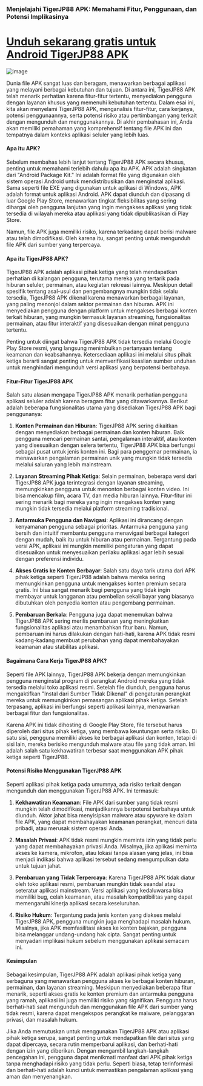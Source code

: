 ### Menjelajahi TigerJP88 APK: Memahami Fitur, Penggunaan, dan Potensi Implikasinya

# [Unduh sekarang gratis untuk Android TigerJP88 APK](https://tinyurl.com/mr2bhvxb)

![image](https://github.com/user-attachments/assets/160edb8b-1c21-447a-b075-5d1539a20722)

Dunia file APK sangat luas dan beragam, menawarkan berbagai aplikasi yang melayani berbagai kebutuhan dan tujuan. Di antara ini, TigerJP88 APK telah menarik perhatian karena fitur-fitur tertentu, menyediakan pengguna dengan layanan khusus yang memenuhi kebutuhan tertentu. Dalam esai ini, kita akan menyelami TigerJP88 APK, menganalisis fitur-fitur, cara kerjanya, potensi penggunaannya, serta potensi risiko atau pertimbangan yang terkait dengan mengunduh dan menggunakannya. Di akhir pembahasan ini, Anda akan memiliki pemahaman yang komprehensif tentang file APK ini dan tempatnya dalam konteks aplikasi seluler yang lebih luas.

#### Apa itu APK?

Sebelum membahas lebih lanjut tentang TigerJP88 APK secara khusus, penting untuk memahami terlebih dahulu apa itu APK. APK adalah singkatan dari "Android Package Kit." Ini adalah format file yang digunakan oleh sistem operasi Android untuk mendistribusikan dan menginstal aplikasi. Sama seperti file EXE yang digunakan untuk aplikasi di Windows, APK adalah format untuk aplikasi Android. APK dapat diunduh dan dipasang di luar Google Play Store, menawarkan tingkat fleksibilitas yang sering dihargai oleh pengguna lanjutan yang ingin mengakses aplikasi yang tidak tersedia di wilayah mereka atau aplikasi yang tidak dipublikasikan di Play Store.

Namun, file APK juga memiliki risiko, karena terkadang dapat berisi malware atau telah dimodifikasi. Oleh karena itu, sangat penting untuk mengunduh file APK dari sumber yang terpercaya.

#### Apa itu TigerJP88 APK?

TigerJP88 APK adalah aplikasi pihak ketiga yang telah mendapatkan perhatian di kalangan pengguna, terutama mereka yang tertarik pada hiburan seluler, permainan, atau kegiatan rekreasi lainnya. Meskipun detail spesifik tentang asal-usul dan pengembangnya mungkin tidak selalu tersedia, TigerJP88 APK dikenal karena menawarkan berbagai layanan, yang paling menonjol dalam sektor permainan dan hiburan. APK ini menyediakan pengguna dengan platform untuk mengakses berbagai konten terkait hiburan, yang mungkin termasuk layanan streaming, fungsionalitas permainan, atau fitur interaktif yang disesuaikan dengan minat pengguna tertentu.

Penting untuk diingat bahwa TigerJP88 APK tidak tersedia melalui Google Play Store resmi, yang langsung menimbulkan pertanyaan tentang keamanan dan keabsahannya. Ketersediaan aplikasi ini melalui situs pihak ketiga berarti sangat penting untuk memverifikasi keaslian sumber unduhan untuk menghindari mengunduh versi aplikasi yang berpotensi berbahaya.

#### Fitur-Fitur TigerJP88 APK

Salah satu alasan mengapa TigerJP88 APK menarik perhatian pengguna aplikasi seluler adalah karena beragam fitur yang ditawarkannya. Berikut adalah beberapa fungsionalitas utama yang disediakan TigerJP88 APK bagi penggunanya:

1. **Konten Permainan dan Hiburan**:
   TigerJP88 APK sering dikaitkan dengan menyediakan berbagai permainan dan konten hiburan. Baik pengguna mencari permainan santai, pengalaman interaktif, atau konten yang disesuaikan dengan selera tertentu, TigerJP88 APK bisa berfungsi sebagai pusat untuk jenis konten ini. Bagi para penggemar permainan, ia menawarkan pengalaman permainan unik yang mungkin tidak tersedia melalui saluran yang lebih mainstream.

2. **Layanan Streaming Pihak Ketiga**:
   Selain permainan, beberapa versi dari TigerJP88 APK juga terintegrasi dengan layanan streaming, memungkinkan pengguna untuk menonton berbagai konten video. Ini bisa mencakup film, acara TV, dan media hiburan lainnya. Fitur-fitur ini sering menarik bagi mereka yang ingin mengakses konten yang mungkin tidak tersedia melalui platform streaming tradisional.

3. **Antarmuka Pengguna dan Navigasi**:
   Aplikasi ini dirancang dengan kenyamanan pengguna sebagai prioritas. Antarmuka pengguna yang bersih dan intuitif membantu pengguna menavigasi berbagai kategori dengan mudah, baik itu untuk hiburan atau permainan. Tergantung pada versi APK, aplikasi ini mungkin memiliki pengaturan yang dapat disesuaikan untuk menyesuaikan perilaku aplikasi agar lebih sesuai dengan preferensi individu.

4. **Akses Gratis ke Konten Berbayar**:
   Salah satu daya tarik utama dari APK pihak ketiga seperti TigerJP88 adalah bahwa mereka sering memungkinkan pengguna untuk mengakses konten premium secara gratis. Ini bisa sangat menarik bagi pengguna yang tidak ingin membayar untuk langganan atau pembelian sekali bayar yang biasanya dibutuhkan oleh penyedia konten atau pengembang permainan.

5. **Pembaruan Berkala**:
   Pengguna juga dapat menemukan bahwa TigerJP88 APK sering merilis pembaruan yang meningkatkan fungsionalitas aplikasi atau menambahkan fitur baru. Namun, pembaruan ini harus dilakukan dengan hati-hati, karena APK tidak resmi kadang-kadang membuat perubahan yang dapat membahayakan keamanan atau stabilitas aplikasi.

#### Bagaimana Cara Kerja TigerJP88 APK?

Seperti file APK lainnya, TigerJP88 APK bekerja dengan memungkinkan pengguna menginstal program di perangkat Android mereka yang tidak tersedia melalui toko aplikasi resmi. Setelah file diunduh, pengguna harus mengaktifkan "Instal dari Sumber Tidak Dikenal" di pengaturan perangkat mereka untuk memungkinkan pemasangan aplikasi pihak ketiga. Setelah terpasang, aplikasi ini berfungsi seperti aplikasi lainnya, menawarkan berbagai fitur dan fungsionalitas.

Karena APK ini tidak dihosting di Google Play Store, file tersebut harus diperoleh dari situs pihak ketiga, yang membawa keuntungan serta risiko. Di satu sisi, pengguna memiliki akses ke berbagai aplikasi dan konten, tetapi di sisi lain, mereka berisiko mengunduh malware atau file yang tidak aman. Ini adalah salah satu kekhawatiran terbesar saat menggunakan APK pihak ketiga seperti TigerJP88.

#### Potensi Risiko Menggunakan TigerJP88 APK

Seperti aplikasi pihak ketiga pada umumnya, ada risiko terkait dengan mengunduh dan menggunakan TigerJP88 APK. Ini termasuk:

1. **Kekhawatiran Keamanan**:
   File APK dari sumber yang tidak resmi mungkin telah dimodifikasi, menjadikannya berpotensi berbahaya untuk diunduh. Aktor jahat bisa menyisipkan malware atau spyware ke dalam file APK, yang dapat membahayakan keamanan perangkat, mencuri data pribadi, atau merusak sistem operasi Anda.

2. **Masalah Privasi**:
   APK tidak resmi mungkin meminta izin yang tidak perlu yang dapat membahayakan privasi Anda. Misalnya, jika aplikasi meminta akses ke kamera, mikrofon, atau lokasi tanpa alasan yang jelas, ini bisa menjadi indikasi bahwa aplikasi tersebut sedang mengumpulkan data untuk tujuan jahat.

3. **Pembaruan yang Tidak Terpercaya**:
   Karena TigerJP88 APK tidak diatur oleh toko aplikasi resmi, pembaruan mungkin tidak seandal atau seteratur aplikasi mainstream. Versi aplikasi yang kedaluwarsa bisa memiliki bug, celah keamanan, atau masalah kompatibilitas yang dapat memengaruhi kinerja aplikasi secara keseluruhan.

4. **Risiko Hukum**:
   Tergantung pada jenis konten yang diakses melalui TigerJP88 APK, pengguna mungkin juga menghadapi masalah hukum. Misalnya, jika APK memfasilitasi akses ke konten bajakan, pengguna bisa melanggar undang-undang hak cipta. Sangat penting untuk menyadari implikasi hukum sebelum menggunakan aplikasi semacam ini.

#### Kesimpulan

Sebagai kesimpulan, TigerJP88 APK adalah aplikasi pihak ketiga yang serbaguna yang menawarkan pengguna akses ke berbagai konten hiburan, permainan, dan layanan streaming. Meskipun menyediakan beberapa fitur menarik, seperti akses gratis ke konten premium dan antarmuka pengguna yang ramah, aplikasi ini juga memiliki risiko yang signifikan. Pengguna harus berhati-hati saat mengunduh dan menggunakan file APK dari sumber yang tidak resmi, karena dapat mengekspos perangkat ke malware, pelanggaran privasi, dan masalah hukum.

Jika Anda memutuskan untuk menggunakan TigerJP88 APK atau aplikasi pihak ketiga serupa, sangat penting untuk mendapatkan file dari situs yang dapat dipercaya, secara rutin memperbarui aplikasi, dan berhati-hati dengan izin yang diberikan. Dengan mengambil langkah-langkah pencegahan ini, pengguna dapat menikmati manfaat dari APK pihak ketiga tanpa menghadapi risiko yang tidak perlu. Seperti biasa, tetap terinformasi dan berhati-hati adalah kunci untuk memastikan pengalaman aplikasi yang aman dan menyenangkan.
